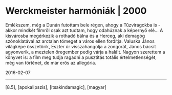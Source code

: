 # Werckmeister harmóniák | 2000

Emlékszem, még a Dunán futottam bele régen, ahogy a Tűzvirágokba is - akkor mindkét filmről csak azt tudtam, hogy odahúznak a képernyő elé... A kisvárosba megérkezik a rothadó bálna és a Herceg, aki demagóg szónoklatával az arctalan tömeget a város ellen fordítja. Valuska János világképe összetörik, Eszter úr visszahangolja a zongorát, János bácsit agyonverik, a meztelen öregember pedig várja a halált. Nagyon szerettem a könyvet is: a film meg tudja ragadni a pusztítás totális értelmetlenségét, még van történet, de már erős az allegória.

2016-02-07 

----

[8.5], [apokalipszis], [itsakindamagic], [magyar]